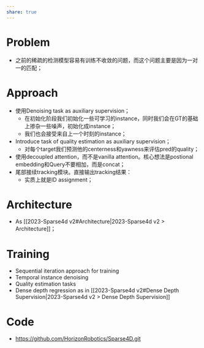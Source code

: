 ```yaml
---
share: true
---
```

# Problem

- 之前的稀疏的检测模型容易有训练不收敛的问题，而这个问题主要是因为一对一的匹配；


# Approach

- 使用Denoising task as auxiliary supervision；
	- 在初始化阶段我们初始化一些可学习的instance，同时我们会在GT的基础上掺杂一些噪声，初始化成instance；
	- 我们也会接受来自上一个时刻的instance；
- Introduce task of quality estimation as auxiliary supervision；
	- 对每个target我们预测他的centerness和yawness来评估pred的quality；
- 使用decoupled attention，而不是vanilla attention。核心想法是postional embedding和Query不要相加，而是concat；
- 尾部接续tracking模块。直接输出tracking结果：
	- 实质上就是ID assignment；


# Architecture

- As [[2023-Sparse4d v2#Architecture|2023-Sparse4d v2 > Architecture]]；

# Training

- Sequential iteration approach for training
- Temporal instance denoising
- Quality estimation tasks
- Dense depth regression as in [[2023-Sparse4d v2#Dense Depth Supervision|2023-Sparse4d v2 > Dense Depth Supervision]]


# Code

- https://github.com/HorizonRobotics/Sparse4D.git
